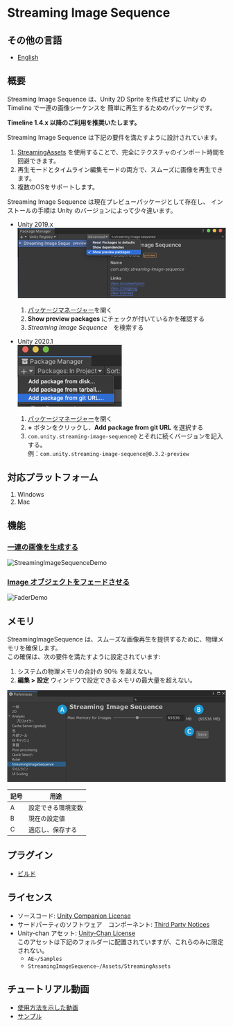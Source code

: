 # Streaming Image Sequence

## その他の言語
* [English](README.md)
 
## 概要

Streaming Image Sequence は、Unity 2D Sprite を作成せずに Unity の Timeline で一連の画像シーケンスを
簡単に再生するためのパッケージです。

**Timeline 1.4.x 以降のご利用を推奨いたします。**

Streaming Image Sequence は下記の要件を満たすように設計されています。

1. [StreamingAssets](https://docs.unity3d.com/ja/current/Manual/StreamingAssets.html) 
   を使用することで、完全にテクスチャのインポート時間を回避できます。
1. 再生モードとタイムライン編集モードの両方で、スムーズに画像を再生できます。   
1. 複数のOSをサポートします。

Streaming Image Sequence は現在プレビューパッケージとして存在し、
インストールの手順は Unity のバージョンによって少々違います。

* Unity 2019.x  
  ![PackageManager2019](Documentation~/images/PackageManager2019.png)
  1. [パッケージマネージャー](https://docs.unity3d.com/ja/current/Manual/upm-ui.html)を開く
  2. **Show preview packages** にチェックが付いているかを確認する
  3. *Streaming Image Sequence*　を検索する
  
* Unity 2020.1  
  ![PackageManager2020](Documentation~/images/PackageManager2020.1.png)
  1. [パッケージマネージャー](https://docs.unity3d.com/ja/current/Manual/upm-ui.html)を開く
  2. **+** ボタンをクリックし、**Add package from git URL** を選択する
  3. `com.unity.streaming-image-sequence@` とそれに続くバージョンを記入する。  
     例：`com.unity.streaming-image-sequence@0.3.2-preview`
  

## 対応プラットフォーム

1. Windows
2. Mac

## 機能

### [一連の画像を生成する](./Documentation~/jp/StreamingImageSequencePlayableAsset.md)
![StreamingImageSequenceDemo](Documentation~/images/StreamingImageSequenceDemo.gif)

### [Image オブジェクトをフェードさせる](./Documentation~/jp/FaderPlayableAsset.md)
![FaderDemo](Documentation~/images/FaderDemo.gif)


## メモリ

StreamingImageSequence は、スムーズな画像再生を提供するために、物理メモリを確保します。  
この確保は、次の要件を満たすように設定されています:
1. システムの物理メモリの合計の 90％ を超えない。
1. **編集 > 設定** ウィンドウで設定できるメモリの最大量を超えない。

![Preferences](Documentation~/images/Preferences.png)

| 記号    | 用途                                                                    | 
| ------- | ---------------------------------------------------------------------- | 
| A       | 設定できる環境変数                                                       |   
| B       | 現在の設定値                                                            |   
| C       | 適応し、保存する                                                        |  


## プラグイン
* [ビルド](Plugins~/Docs/en/BuildPlugins.md)

## ライセンス
* ソースコード: [Unity Companion License](LICENSE.md)
* サードパーティのソフトウェア　コンポーネント: [Third Party Notices](Third%20Party%20Notices.md) 
* Unity-chan アセット: [Unity-Chan License](https://unity-chan.com/contents/guideline/)  
  このアセットは下記のフォルダーに配置されていますが、これらのみに限定されない。
  - `AE~/Samples`
  - `StreamingImageSequence~/Assets/StreamingAssets`

## チュートリアル動画
- [使用方法を示した動画](https://youtu.be/mlRbwqJ74CM)
- [サンプル](https://youtu.be/4og6rgQdb3c)


